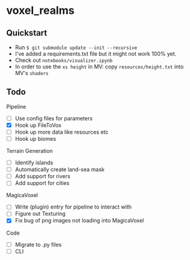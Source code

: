 # voxel_realms

## Quickstart

- Run `$ git submodule update --init --recursive`
- I've added a requirements.txt file but it might not work 100% yet.
- Check out `notebooks/visualizer.ipynb`
- In order to use the `xs height` in MV: copy `resources/height.txt` into MV's `shaders`

## Todo

Pipeline
- [ ] Use config files for parameters
- [x] Hook up FileToVox
- [ ] Hook up more data like resources etc
- [ ] Hook up biomes

Terrain Generation
- [ ] Identify islands
- [ ] Automatically create land-sea mask
- [ ] Add support for rivers
- [ ] Add support for cities

MagicaVoxel
- [ ] Write (plugin) entry for pipeline to interact with
- [ ] Figure out Texturing
- [x] Fix bug of png images not loading into MagicaVoxel

Code
- [ ] Migrate to .py files
- [ ] CLI
